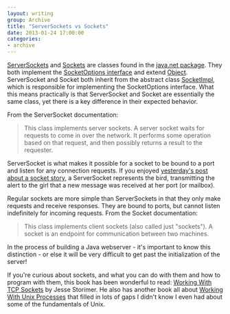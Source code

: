 ```yaml
---
layout: writing
group: Archive
title: "ServerSockets vs Sockets"
date: 2013-01-24 17:00:00
categories:
- archive
---
```


[ServerSockets](http://docs.oracle.com/javase/1.5.0/docs/api/java/net/ServerSocket.html) and [Sockets](http://docs.oracle.com/javase/1.5.0/docs/api/java/net/Socket.html) are classes found in the [java.net package](http://docs.oracle.com/javase/1.5.0/docs/api/java/net/package-summary.html). They both implement the [SocketOptions interface](http://docs.oracle.com/javase/1.4.2/docs/api/java/net/SocketOptions.html) and extend [Object](http://docs.oracle.com/javase/1.4.2/docs/api/java/lang/Object.html). ServerSocket and Socket both inherit from the abstract class [SocketImpl](http://docs.oracle.com/javase/1.4.2/docs/api/java/net/SocketImpl.html), which is responsible for implementing the SocketOptions interface. What this means practically is that ServerSocket and Socket are essentially the same class, yet there is a key difference in their expected behavior.

From the ServerSocket documentation:
> This class implements server sockets. A server socket waits for requests to come in over the network. It performs some operation based on that request, and then possibly returns a result to the requester.

ServerSocket is what makes it possible for a socket to be bound to a port and listen for any connection requests. If you enjoyed [yesterday's post about a socket story](http://selfless-singleton.rickwinfrey.com/2013/01/23/a-sockets-story/), a ServerSocket represents the bird, transmitting the alert to the girl that a new message was received at her port (or mailbox).

Regular sockets are more simple than ServerSockets in that they only make requests and receive responses. They are bound to ports, but cannot listen indefinitely for incoming requests. From the Socket documentation:

>This class implements client sockets (also called just "sockets"). A socket is an endpoint for communication between two machines.

In the process of building a Java webserver - it's important to know this distinction - or else it will be very difficult to get past the initialization of the server!

If you're curious about sockets, and what you can do with them and how to program with them, this book has been wonderful to read: [Working With TCP Sockets](http://workingwithtcpsockets.com/) by Jesse Storimer. He also has another book all about [Working With Unix Processes](http://workingwithunixprocesses.com/) that filled in lots of gaps I didn't know I even had about some of the fundamentals of Unix.
